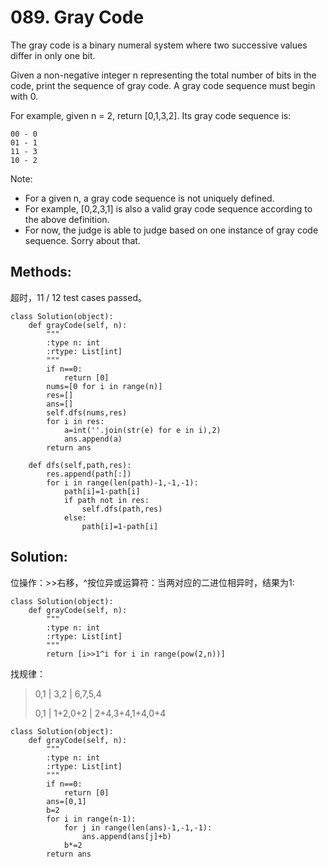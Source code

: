 # 089. Gray Code

The gray code is a binary numeral system where two successive values differ in only one bit.

Given a non-negative integer n representing the total number of bits in the code, print the sequence of gray code. A gray code sequence must begin with 0.

For example, given n = 2, return [0,1,3,2]. Its gray code sequence is:

    00 - 0
    01 - 1
    11 - 3
    10 - 2
    
Note:
- For a given n, a gray code sequence is not uniquely defined.
- For example, [0,2,3,1] is also a valid gray code sequence according to the above definition.
- For now, the judge is able to judge based on one instance of gray code sequence. Sorry about that.

## Methods:
超时，11 / 12 test cases passed。

    class Solution(object):
        def grayCode(self, n):
            """
            :type n: int
            :rtype: List[int]
            """
            if n==0:
                return [0]
            nums=[0 for i in range(n)]
            res=[]
            ans=[]
            self.dfs(nums,res)
            for i in res:
                a=int(''.join(str(e) for e in i),2)
                ans.append(a)
            return ans
            
        def dfs(self,path,res):
            res.append(path[:])
            for i in range(len(path)-1,-1,-1):
                path[i]=1-path[i]
                if path not in res:
                    self.dfs(path,res)
                else:
                    path[i]=1-path[i]
    
## Solution:
位操作：>>右移，^按位异或运算符：当两对应的二进位相异时，结果为1:

    class Solution(object):
        def grayCode(self, n):
            """
            :type n: int
            :rtype: List[int]
            """
            return [i>>1^i for i in range(pow(2,n))]
找规律：
> 0,1 | 3,2     | 6,7,5,4
>
> 0,1 | 1+2,0+2 | 2+4,3+4,1+4,0+4

    class Solution(object):
        def grayCode(self, n):
            """
            :type n: int
            :rtype: List[int]
            """
            if n==0:
                return [0]
            ans=[0,1]
            b=2
            for i in range(n-1):
                for j in range(len(ans)-1,-1,-1):
                    ans.append(ans[j]+b)
                b*=2
            return ans
